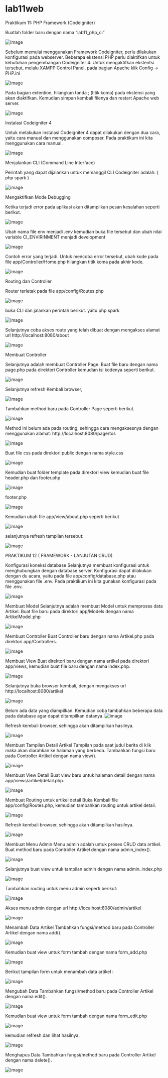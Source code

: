 
# lab11web


Praktikum 11: PHP Framework (Codeigniter)

Buatlah folder baru dengan nama “lab11_php_ci”

![image](https://user-images.githubusercontent.com/56473376/122892687-cda67180-d36f-11eb-819c-a6f0827b7c3d.png)


Sebelum memulai menggunakan Framework Codeigniter, perlu dilakukan konfigurasi pada webserver. Beberapa ekstensi PHP perlu diaktifkan untuk kebutuhan pengembangan Codeigniter 4. Untuk mengaktifkan ekstentsi tersebut, melalu XAMPP Control Panel, pada bagian Apache klik Config -> PHP.ini

![image](https://user-images.githubusercontent.com/56473376/122903260-6c839b80-d379-11eb-9f7e-d0c73449739a.png)


Pada bagian extention, hilangkan tanda ; (titik koma) pada ekstensi yang akan diaktifkan. Kemudian simpan kembali filenya dan restart Apache web server.

![image](https://user-images.githubusercontent.com/56398506/122625808-39b77a00-d0d1-11eb-8e99-5ac2c95dff16.png)

Instalasi Codeigniter 4

Untuk melakukan instalasi Codeigniter 4 dapat dilakukan dengan dua cara, yaitu cara manual dan menggunakan composer. Pada praktikum ini kita menggunakan cara manual.

![image](https://user-images.githubusercontent.com/56398506/122625833-64093780-d0d1-11eb-8109-cf7abd10ed6b.png)

Menjalankan CLI (Command Line Interface)

Perintah yang dapat dijalankan untuk memanggil CLI Codeigniter adalah: ( php spark )

![image](https://user-images.githubusercontent.com/56398506/122625864-9024b880-d0d1-11eb-8512-d3c734d5eca2.png)

Mengaktifkan Mode Debugging

Ketika terjadi error pada aplikasi akan ditampilkan pesan kesalahan seperti berikut.

![image](https://user-images.githubusercontent.com/56398506/122625881-a763a600-d0d1-11eb-96cd-a29b21a1141f.png)

Ubah nama file env menjadi .env kemudian buka file tersebut dan ubah nilai variable CI_ENVIRINMENT menjadi development

![image](https://user-images.githubusercontent.com/56398506/122625896-bea29380-d0d1-11eb-8d5c-832cc610c338.png)

Contoh error yang terjadi. Untuk mencoba error tersebut, ubah kode pada file app/Controller/Home.php hilangkan titik koma pada akhir kode.

![image](https://user-images.githubusercontent.com/56398506/122625930-ce21dc80-d0d1-11eb-9b74-e8d7a8cdca21.png)

Routing dan Controller

Router terletak pada file app/config/Routes.php

![image](https://user-images.githubusercontent.com/56398506/122625940-ded25280-d0d1-11eb-86ba-0124cd030c06.png)

buka CLI dan jalankan perintah berikut.
yaitu php spark

![image](https://user-images.githubusercontent.com/56398506/122625947-edb90500-d0d1-11eb-953d-66718b4aaf0b.png)

Selanjutnya coba akses route yang telah dibuat dengan mengakses alamat url http://localhost:8080/about 

![image](https://user-images.githubusercontent.com/56398506/122625957-fc072100-d0d1-11eb-9ed2-c7017a65da62.png)

Membuat Controller

Selanjutnya adalah membuat Controller Page. Buat file baru dengan nama page.php pada direktori Controller kemudian isi kodenya seperti berikut.

![image](https://user-images.githubusercontent.com/56398506/122625967-09241000-d0d2-11eb-986e-77593ff03797.png)

Selanjutnya refresh Kembali browser,

![image](https://user-images.githubusercontent.com/56398506/122625975-15a86880-d0d2-11eb-829d-fcab3a47bfce.png)

Tambahkan method baru pada Controller Page seperti berikut.

![image](https://user-images.githubusercontent.com/56398506/122625986-26f17500-d0d2-11eb-9c3e-d0fa535c5dbe.png)

Method ini belum ada pada routing, sehingga cara mengaksesnya dengan menggunakan alamat: http://localhost:8080/page/tos

![image](https://user-images.githubusercontent.com/56398506/122626001-353f9100-d0d2-11eb-97fe-b133feafa3f9.png)

Buat file css pada direktori public dengan nama style.css

![image](https://user-images.githubusercontent.com/56398506/122626019-45577080-d0d2-11eb-9e6c-85384e0232bf.png)

Kemudian buat folder template pada direktori view kemudian buat file header.php dan footer.php

![image](https://user-images.githubusercontent.com/56398506/122626033-53a58c80-d0d2-11eb-9001-7c46057bdc0f.png)

footer.php

![image](https://user-images.githubusercontent.com/56398506/122626040-5e602180-d0d2-11eb-9fe5-65572d3418f9.png)

Kemudian ubah file app/view/about.php seperti berikut

![image](https://user-images.githubusercontent.com/56398506/122626047-68822000-d0d2-11eb-84d7-5832fcc90dd1.png)

selanjutnya refresh tampilan tersebut:

![image](https://user-images.githubusercontent.com/56398506/122626054-75067880-d0d2-11eb-9d59-9e00a0701c6b.png)

PRAKTIKUM 12 ( FRAMEWORK - LANJUTAN CRUD)

Konfigurasi koneksi database
Selanjutnya membuat konfigurasi untuk menghubungkan dengan database server. Konfigurasi dapat dilakukan dengan du acara, yaitu pada file app/config/database.php
atau menggunakan file .env. Pada praktikum ini kita gunakan konfigurasi pada file .env.

![image](https://user-images.githubusercontent.com/56473376/122893039-24ac4680-d370-11eb-9497-514f0ea431f3.png)

Membuat Model
Selanjutnya adalah membuat Model untuk memproses data Artikel. Buat file baru pada direktori app/Models dengan nama ArtikelModel.php

![image](https://user-images.githubusercontent.com/56473376/122893624-b1ef9b00-d370-11eb-8c1a-48f175c18716.png)

Membuat Controller
Buat Controller baru dengan nama Artikel.php pada direktori app/Controllers.

![image](https://user-images.githubusercontent.com/56473376/122895283-2b3bbd80-d372-11eb-897e-adf7215656ba.png)

Membuat View
Buat direktori baru dengan nama artikel pada direktori app/views, kemudian buat file baru dengan nama index.php.

![image](https://user-images.githubusercontent.com/56473376/122895658-87064680-d372-11eb-80f2-00cf2559db4f.png)


Selanjutnya buka browser kembali, dengan mengakses url http://localhost:8080/artikel

![image](https://user-images.githubusercontent.com/56473376/122896256-1875b880-d373-11eb-8488-71914331c314.png)

Belum ada data yang diampilkan. Kemudian coba tambahkan beberapa data pada database agar dapat ditampilkan datanya.
![image](https://user-images.githubusercontent.com/56473376/122896636-75716e80-d373-11eb-8749-3334d430b76c.png)


Refresh kembali browser, sehingga akan ditampilkan hasilnya.


![image](https://user-images.githubusercontent.com/56473376/122896903-bc5f6400-d373-11eb-8a85-cc8cc0a4832b.png)

Membuat Tampilan Detail Artikel
Tampilan pada saat judul berita di klik maka akan diarahkan ke halaman yang berbeda. Tambahkan fungsi baru pada Controller Artikel dengan nama view().

![image](https://user-images.githubusercontent.com/56473376/122897612-5b845b80-d374-11eb-9662-775ad96c41d9.png)

Membuat View Detail
Buat view baru untuk halaman detail dengan nama app/views/artikel/detail.php.

![image](https://user-images.githubusercontent.com/56473376/122898370-039a2480-d375-11eb-849b-7762594e36f0.png)

Membuat Routing untuk artikel detail
Buka Kembali file app/config/Routes.php, kemudian tambahkan routing untuk artikel detail.

![image](https://user-images.githubusercontent.com/56473376/122898985-95a22d00-d375-11eb-94f9-460aa5af3c9f.png)


Refresh kembali browser, sehingga akan ditampilkan hasilnya.

![image](https://user-images.githubusercontent.com/56473376/122899203-d0a46080-d375-11eb-8a45-2f7cd32c3d77.png)

Membuat Menu Admin
Menu admin adalah untuk proses CRUD data artikel. Buat method baru pada Controller Artikel dengan nama admin_index().

![image](https://user-images.githubusercontent.com/56473376/122899668-37c21500-d376-11eb-9603-8c7ae2b069e4.png)

Selanjutnya buat view untuk tampilan admin dengan nama admin_index.php

![image](https://user-images.githubusercontent.com/56473376/122900061-8f608080-d376-11eb-80b2-743d434adbde.png)

Tambahkan routing untuk menu admin seperti berikut:

![image](https://user-images.githubusercontent.com/56473376/122900439-e5352880-d376-11eb-901f-31a82c81a19f.png)

Akses menu admin dengan url http://localhost:8080/admin/artikel


![image](https://user-images.githubusercontent.com/56473376/122900706-1f062f00-d377-11eb-8b1a-43e2bedd9495.png)

Menambah Data Artikel
Tambahkan fungsi/method baru pada Controller Artikel dengan nama add().

![image](https://user-images.githubusercontent.com/56473376/122901399-b4a1be80-d377-11eb-971f-8192c1d72aef.png)

Kemudian buat view untuk form tambah dengan nama form_add.php

![image](https://user-images.githubusercontent.com/56473376/122901669-f03c8880-d377-11eb-9ca8-c18793692f4f.png)

Berikut tampilan form untuk menambah data artikel :

![image](https://user-images.githubusercontent.com/56473376/122901837-1feb9080-d378-11eb-8fda-b98a5492e205.png)

Mengubah Data
Tambahkan fungsi/method baru pada Controller Artikel dengan nama edit().

![image](https://user-images.githubusercontent.com/56473376/122902114-693be000-d378-11eb-8b82-e87c9cbdee4c.png)

Kemudian buat view untuk form tambah dengan nama form_edit.php

![image](https://user-images.githubusercontent.com/56473376/122902468-a86a3100-d378-11eb-808f-92b0d689c927.png)

kemudian refresh dan lihat hasilnya.

![image](https://user-images.githubusercontent.com/56473376/122902625-d6e80c00-d378-11eb-9521-d27a49bcf09d.png)

Menghapus Data
Tambahkan fungsi/method baru pada Controller Artikel dengan nama delete().

![image](https://user-images.githubusercontent.com/56473376/122902939-1dd60180-d379-11eb-9222-c07d2e4366ed.png)











